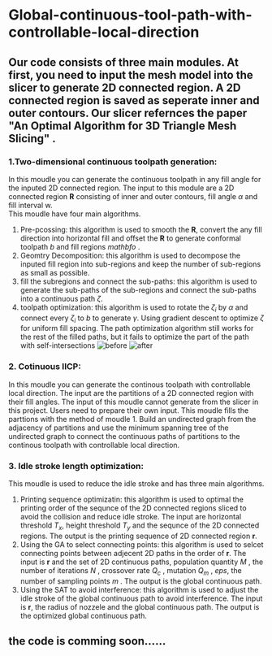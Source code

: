 # Global-continuous-tool-path-with-controllable-local-direction
##  Our code consists of three main modules. At first, you need to input the mesh model into the slicer to generate 2D connected region. A 2D connected region is saved as seperate inner and outer contours. Our slicer refernces the paper "An Optimal Algorithm for 3D Triangle Mesh Slicing" . 
### 1.Two-dimensional continuous toolpath generation:  
In this moudle you can generate the continuous toolpath in any fill angle for the inputed 2D connected region. The input to this module are a 2D connected region  $\mathbf{R}$ consisting of inner and outer contours, fill angle $\alpha$ and fill interval w.  
This moudle have four main algorithms.  
1. Pre-pcossing: this algorithm is used to smooth the $\mathbf{R}$, convert the any fill direction into horizontal fill and offset the $\mathbf{R}$ to generate conformal toolpath $b$ and fill regions $mathbf{o}$ .  
2. Geomtry Decomposition: this algorithm is used to decompose the inputed fill region into sub-regions and keep the number of sub-regions as small as possible.  
3. fill the subregions and connect the sub-paths: this algorithm is used to generate the sub-paths of the sub-regions and connect the sub-paths into a continuous path $\zeta$.  
4. toolpath optimization: this algorithm is used to rotate the $\zeta_i$ by $\alpha$ and connect every $\zeta_i$ to $b$ to generate $\gamma$. Using gradient descent to optimize $\zeta$ for uniform fill spacing.
   The path optimization algorithm still works for the rest of the filled paths, but it fails to optimize the part of the path with self-intersections
   ![before](https://github.com/Jackyyingxin/Global-continuous-tool-path-with-controllable-local-direction/assets/96177758/24803d34-2887-4807-933b-7b165048b055)
   ![after](https://github.com/Jackyyingxin/Global-continuous-tool-path-with-controllable-local-direction/assets/96177758/4b2365f9-f403-459d-bc3f-8862f4184d4f)

### 2. Cotinuous IICP:  
In this moudle you can generate the continous toolpath with controllable local direction. The input are the partitions of a 2D connected region with their fill angles. The input of this moudle cannot generate from the slicer in this project. Users need to prepare their own input. This moudle fills the parttions with the method of moudle 1. Build an undirected graph from the adjacency of partitions and use the minimum spanning tree of the undirected graph to connect the continuous paths of partitions to 
the continous toolpath with controllable local direction.  
### 3. Idle stroke length optimization:  
This moudle is used to reduce the idle stroke and has three main algorithms.  
1. Printing sequence optimizatin: this algorithm is used to optimal the printing order of the sequnce of the 2D connected regions sliced to avoid the collision and reduce idle stroke. The input are horizontal threshold $T_x$, height threshold $T_y$ and the sequnce of the 2D connected regions. The output is the printing sequence of 2D connected region $\mathbf{r}$.  
2. Using the GA to select connecting points: this algorithm is used to selcet connecting points between adjecent 2D paths in the order of $\mathbf{r}$. The input is $\mathbf{r}$ and the set of 2D continuous paths, population quantity $M$ , the number of iterations $N$ , crossover rate $Q_c$ , mutation $Q_m$ , $eps$, the number of sampling points $m$ . The output is the global continuous path. 
3. Using the SAT to avoid interference: this algorithm is used to adjust the idle stroke of the global continuous path to avoid interference. The input is $\mathbf{r}$, the radius of nozzele and the global continuous path. The output is the optimized global continuous path. 
## the code is comming soon......
